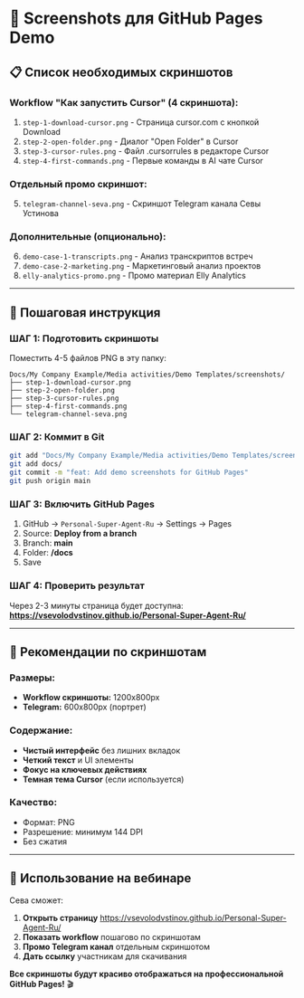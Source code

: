 # 📸 Screenshots для GitHub Pages Demo

## 📋 **Список необходимых скриншотов**

### **Workflow "Как запустить Cursor" (4 скриншота):**
1. `step-1-download-cursor.png` - Страница cursor.com с кнопкой Download
2. `step-2-open-folder.png` - Диалог "Open Folder" в Cursor
3. `step-3-cursor-rules.png` - Файл .cursorrules в редакторе Cursor
4. `step-4-first-commands.png` - Первые команды в AI чате Cursor

### **Отдельный промо скриншот:**
5. `telegram-channel-seva.png` - Скриншот Telegram канала Севы Устинова

### **Дополнительные (опционально):**
6. `demo-case-1-transcripts.png` - Анализ транскриптов встреч
7. `demo-case-2-marketing.png` - Маркетинговый анализ проектов  
8. `elly-analytics-promo.png` - Промо материал Elly Analytics

---

## 🎯 **Пошаговая инструкция**

### **ШАГ 1: Подготовить скриншоты**
Поместить 4-5 файлов PNG в эту папку:
```
Docs/My Company Example/Media activities/Demo Templates/screenshots/
├── step-1-download-cursor.png
├── step-2-open-folder.png  
├── step-3-cursor-rules.png
├── step-4-first-commands.png
└── telegram-channel-seva.png
```

### **ШАГ 2: Коммит в Git**
```bash
git add "Docs/My Company Example/Media activities/Demo Templates/screenshots/"
git add docs/
git commit -m "feat: Add demo screenshots for GitHub Pages"
git push origin main
```

### **ШАГ 3: Включить GitHub Pages**
1. GitHub → `Personal-Super-Agent-Ru` → Settings → Pages
2. Source: **Deploy from a branch**
3. Branch: **main**
4. Folder: **/docs**
5. Save

### **ШАГ 4: Проверить результат**
Через 2-3 минуты страница будет доступна:
**https://vsevolodvstinov.github.io/Personal-Super-Agent-Ru/**

---

## 🎨 **Рекомендации по скриншотам**

### **Размеры:**
- **Workflow скриншоты:** 1200x800px 
- **Telegram:** 600x800px (портрет)

### **Содержание:**
- **Чистый интерфейс** без лишних вкладок
- **Четкий текст** и UI элементы  
- **Фокус на ключевых действиях**
- **Темная тема Cursor** (если используется)

### **Качество:**
- Формат: PNG
- Разрешение: минимум 144 DPI
- Без сжатия

---

## 🚀 **Использование на вебинаре**

Сева сможет:
1. **Открыть страницу** https://vsevolodvstinov.github.io/Personal-Super-Agent-Ru/
2. **Показать workflow** пошагово по скриншотам
3. **Промо Telegram канал** отдельным скриншотом
4. **Дать ссылку** участникам для скачивания

**Все скриншоты будут красиво отображаться на профессиональной GitHub Pages!** 🎬